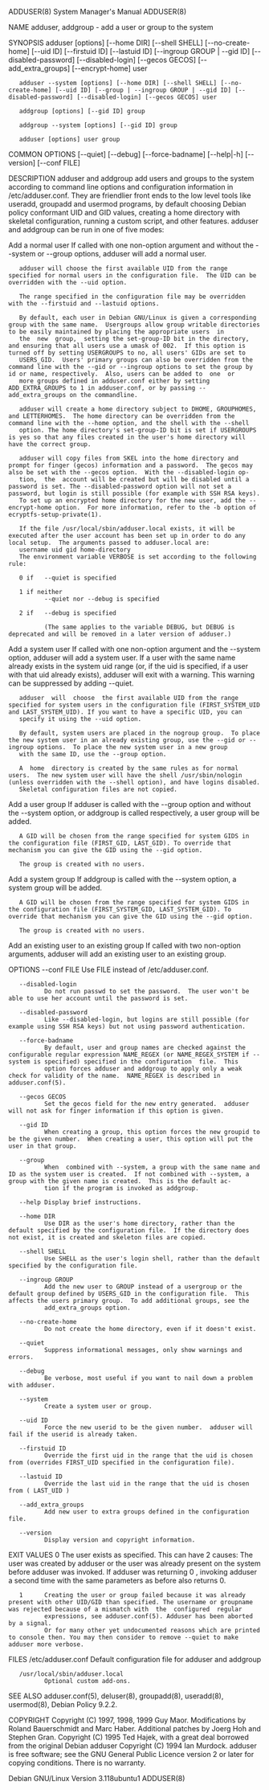 ADDUSER(8)                                                                                 System Manager's Manual                                                                                 ADDUSER(8)

NAME
       adduser, addgroup - add a user or group to the system

SYNOPSIS
       adduser  [options]  [--home  DIR]  [--shell  SHELL] [--no-create-home] [--uid ID] [--firstuid ID] [--lastuid ID] [--ingroup GROUP | --gid ID] [--disabled-password] [--disabled-login] [--gecos GECOS]
       [--add_extra_groups] [--encrypt-home] user

       adduser --system [options] [--home DIR] [--shell SHELL] [--no-create-home] [--uid ID] [--group | --ingroup GROUP | --gid ID] [--disabled-password] [--disabled-login] [--gecos GECOS] user

       addgroup [options] [--gid ID] group

       addgroup --system [options] [--gid ID] group

       adduser [options] user group

   COMMON OPTIONS
       [--quiet] [--debug] [--force-badname] [--help|-h] [--version] [--conf FILE]

DESCRIPTION
       adduser and addgroup add users and groups to the system according to command line options and configuration information in /etc/adduser.conf.  They are friendlier front ends to the low  level  tools
       like  useradd,  groupadd  and  usermod  programs, by default choosing Debian policy conformant UID and GID values, creating a home directory with skeletal configuration, running a custom script, and
       other features.  adduser and addgroup can be run in one of five modes:

   Add a normal user
       If called with one non-option argument and without the --system or --group options, adduser will add a normal user.

       adduser will choose the first available UID from the range specified for normal users in the configuration file.  The UID can be overridden with the --uid option.

       The range specified in the configuration file may be overridden with the --firstuid and --lastuid options.

       By default, each user in Debian GNU/Linux is given a corresponding group with the same name.  Usergroups allow group writable directories to be easily maintained by placing the appropriate users  in
       the  new  group,  setting the set-group-ID bit in the directory, and ensuring that all users use a umask of 002.  If this option is turned off by setting USERGROUPS to no, all users' GIDs are set to
       USERS_GID.  Users' primary groups can also be overridden from the command line with the --gid or --ingroup options to set the group by id or name, respectively.  Also, users can be added to  one  or
       more groups defined in adduser.conf either by setting ADD_EXTRA_GROUPS to 1 in adduser.conf, or by passing --add_extra_groups on the commandline.

       adduser will create a home directory subject to DHOME, GROUPHOMES, and LETTERHOMES.  The home directory can be overridden from the command line with the --home option, and the shell with the --shell
       option. The home directory's set-group-ID bit is set if USERGROUPS is yes so that any files created in the user's home directory will have the correct group.

       adduser will copy files from SKEL into the home directory and prompt for finger (gecos) information and a password.  The gecos may also be set with the --gecos option.  With the --disabled-login op‐
       tion,  the  account will be created but will be disabled until a password is set. The --disabled-password option will not set a password, but login is still possible (for example with SSH RSA keys).
       To set up an encrypted home directory for the new user, add the --encrypt-home option.  For more information, refer to the -b option of ecryptfs-setup-private(1).

       If the file /usr/local/sbin/adduser.local exists, it will be executed after the user account has been set up in order to do any local setup.  The arguments passed to adduser.local are:
       username uid gid home-directory
       The environment variable VERBOSE is set according to the following rule:

       0 if   --quiet is specified

       1 if neither
              --quiet nor --debug is specified

       2 if   --debug is specified

              (The same applies to the variable DEBUG, but DEBUG is deprecated and will be removed in a later version of adduser.)

   Add a system user
       If called with one non-option argument and the --system option, adduser will add a system user. If a user with the same name already exists in the system uid range (or, if the uid is specified, if a
       user with that uid already exists), adduser will exit with a warning. This warning can be suppressed by adding --quiet.

       adduser  will  choose  the first available UID from the range specified for system users in the configuration file (FIRST_SYSTEM_UID and LAST_SYSTEM_UID). If you want to have a specific UID, you can
       specify it using the --uid option.

       By default, system users are placed in the nogroup group.  To place the new system user in an already existing group, use the --gid or --ingroup options.  To place the new system user in a new group
       with the same ID, use the --group option.

       A  home  directory is created by the same rules as for normal users.  The new system user will have the shell /usr/sbin/nologin (unless overridden with the --shell option), and have logins disabled.
       Skeletal configuration files are not copied.

   Add a user group
       If adduser is called with the --group option and without the --system option, or addgroup is called respectively, a user group will be added.

       A GID will be chosen from the range specified for system GIDS in the configuration file (FIRST_GID, LAST_GID). To override that mechanism you can give the GID using the --gid option.

       The group is created with no users.

   Add a system group
       If addgroup is called with the --system option, a system group will be added.

       A GID will be chosen from the range specified for system GIDS in the configuration file (FIRST_SYSTEM_GID, LAST_SYSTEM_GID). To override that mechanism you can give the GID using the --gid option.

       The group is created with no users.

   Add an existing user to an existing group
       If called with two non-option arguments, adduser will add an existing user to an existing group.

OPTIONS
       --conf FILE
              Use FILE instead of /etc/adduser.conf.

       --disabled-login
              Do not run passwd to set the password.  The user won't be able to use her account until the password is set.

       --disabled-password
              Like --disabled-login, but logins are still possible (for example using SSH RSA keys) but not using password authentication.

       --force-badname
              By default, user and group names are checked against the configurable regular expression NAME_REGEX (or NAME_REGEX_SYSTEM if --system is specified) specified in the configuration  file.  This
              option forces adduser and addgroup to apply only a weak check for validity of the name.  NAME_REGEX is described in adduser.conf(5).

       --gecos GECOS
              Set the gecos field for the new entry generated.  adduser will not ask for finger information if this option is given.

       --gid ID
              When creating a group, this option forces the new groupid to be the given number.  When creating a user, this option will put the user in that group.

       --group
              When  combined with --system, a group with the same name and ID as the system user is created.  If not combined with --system, a group with the given name is created.  This is the default ac‐
              tion if the program is invoked as addgroup.

       --help Display brief instructions.

       --home DIR
              Use DIR as the user's home directory, rather than the default specified by the configuration file.  If the directory does not exist, it is created and skeleton files are copied.

       --shell SHELL
              Use SHELL as the user's login shell, rather than the default specified by the configuration file.

       --ingroup GROUP
              Add the new user to GROUP instead of a usergroup or the default group defined by USERS_GID in the configuration file.  This affects the users primary group.  To add additional groups, see the
              add_extra_groups option.

       --no-create-home
              Do not create the home directory, even if it doesn't exist.

       --quiet
              Suppress informational messages, only show warnings and errors.

       --debug
              Be verbose, most useful if you want to nail down a problem with adduser.

       --system
              Create a system user or group.

       --uid ID
              Force the new userid to be the given number.  adduser will fail if the userid is already taken.

       --firstuid ID
              Override the first uid in the range that the uid is chosen from (overrides FIRST_UID specified in the configuration file).

       --lastuid ID
              Override the last uid in the range that the uid is chosen from ( LAST_UID )

       --add_extra_groups
              Add new user to extra groups defined in the configuration file.

       --version
              Display version and copyright information.

EXIT VALUES
       0      The  user  exists  as specified. This can have 2 causes: The user was created by adduser or the user was already present on the system before adduser was invoked. If adduser was returning 0 ,
              invoking adduser a second time with the same parameters as before also returns 0.

       1      Creating the user or group failed because it was already present with other UID/GID than specified. The username or groupname was rejected because of a mismatch with  the  configured  regular
              expressions, see adduser.conf(5). Adduser has been aborted by a signal.
              Or for many other yet undocumented reasons which are printed to console then. You may then consider to remove --quiet to make adduser more verbose.

FILES
       /etc/adduser.conf
              Default configuration file for adduser and addgroup

       /usr/local/sbin/adduser.local
              Optional custom add-ons.

SEE ALSO
       adduser.conf(5), deluser(8), groupadd(8), useradd(8), usermod(8), Debian Policy 9.2.2.

COPYRIGHT
       Copyright (C) 1997, 1998, 1999 Guy Maor. Modifications by Roland Bauerschmidt and Marc Haber. Additional patches by Joerg Hoh and Stephen Gran.
       Copyright (C) 1995 Ted Hajek, with a great deal borrowed from the original Debian adduser
       Copyright (C) 1994 Ian Murdock.  adduser is free software; see the GNU General Public Licence version 2 or later for copying conditions.  There is no warranty.

Debian GNU/Linux                                                                             Version 3.118ubuntu1                                                                                  ADDUSER(8)
